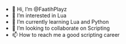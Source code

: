 - 👋 Hi, I’m @FaatihPlayz
- 👀 I’m interested in Lua
- 🌱 I’m currently learning Lua and Python
- 💞️ I’m looking to collaborate on Scripting
- 📫 How to reach me a good scripting career

<!---
FaatihPlayz/FaatihPlayz is a ✨ special ✨ repository because its `README.md` (this file) appears on your GitHub profile.
You can click the Preview link to take a look at your changes.
--->
